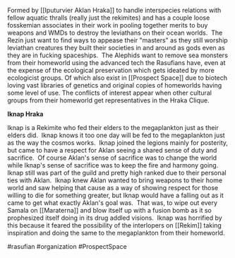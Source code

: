 
Formed by [[Iputurvier Aklan Hraka]] to handle interspecies relations with fellow aquatic thralls (really just the rekimites) and has a couple loose fosskemian associates in their work in pooling together merits to buy weapons and WMDs to destroy the leviathans on their ocean worlds.  The Rezin just want to find ways to appease their "masters" as they still worship leviathan creatures they built their societies in and around as gods even as they are in fucking spaceships.  The Alephids want to remove sea monsters from their homeworld using the advanced tech the Rasufians have, even at the expense of the ecological preservation which gets ideated by more ecologicist groups.  Of which also exist in [[Prospect Space]] due to biotech loving vast libraries of genetics and original copies of homeworlds having some level of use. The conflicts of interest appear when other cultural groups from their homeworld get representatives in the Hraka Clique.

**Iknap Hraka**

Iknap is a Rekimite who fed their elders to the megaplankton just as their elders did.  Iknap knows it too one day will be fed to the megaplankton just as the way the cosmos works.  Iknap joined the legions mainly for posterity, but came to have a respect for Aklan seeing a shared sense of duty and sacrifice.  Of course Aklan's sense of sacrifice was to change the world while Iknap's sense of sacrifice was to keep the fire and harmony going.  Iknap still was part of the guild and pretty high ranked due to their personal ties with Aklan.  Iknap knew Aklan wanted to bring weapons to their home world and saw helping that cause as a way of showing respect for those willing to die for something greater, but Iknap would have a falling out as it came to get what exactly Aklan's goal was.  That was, to wipe out every Samala on [[Maraterna]] and blow itself up with a fusion bomb as it so prophesized itself doing in its drug addled visions.  Iknap was horrified by this because it feared the possibility of the interlopers on [[Rekim]] taking inspiration and doing the same to the megaplankton from their homeworld.

#rasufian 
#organization 
#ProspectSpace 

